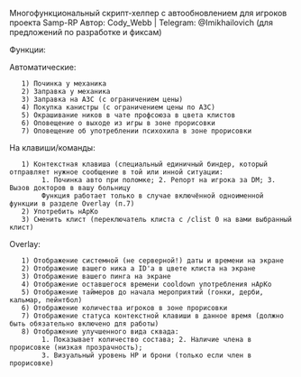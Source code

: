 Многофункциональный скрипт-хелпер с автообновлением для игроков проекта Samp-RP
Автор: Cody_Webb | Telegram: @Imikhailovich (для предложений по разработке и фиксам)

Функции:

Автоматические:

	   1) Починка у механика
	   2) Заправка у механика
	   3) Заправка на АЗС (с ограничением цены)
	   4) Покупка канистры (с ограничением цены по АЗС)
	   5) Окрашивание ников в чате профсоюза в цвета клистов
	   6) Оповещение о выходе из игры в зоне прорисовки
	   7) Оповещение об употреблении психохила в зоне прорисовки
	   
На клавиши/команды:

	   1) Контекстная клавиша (специальный единичный биндер, который отправляет нужное сообщение в той или инной ситуации:
			1. Починка авто при поломке; 2. Репорт на игрока за DM; 3. Вызов докторов в вашу больницу
			Функция работает только в случае включённой одноименной функции в разделе Overlay (п.7)
	   2) Употребить нАрКо
	   3) Сменить клист (переключатель клиста с /clist 0 на вами выбранный клист)
	   
Overlay:

	   1) Отображение системной (не серверной!) даты и времени на экране
	   2) Отображение вашего ника а ID'a в цвете клиста на экране
	   3) Отображение вашего пинга на экране
	   4) Отображение оставшегося времени cooldown употребления нАрКо
	   5) Отображение таймеров до начала мероприятий (гонки, дерби, кальмар, пейнтбол)
	   6) Отображение количества игроков в зоне прорисовки
	   7) Отображение статуса контекстной клавиши в данное время (должно быть обязательно включено для работы)
	   8) Отображение улучшенного вида сквада: 
			1. Показывает количество состава; 2. Наличие члена в прорисовке (низкая прозрачность); 
			3. Визуальный уровень HP и брони (только если член в прорисовке)